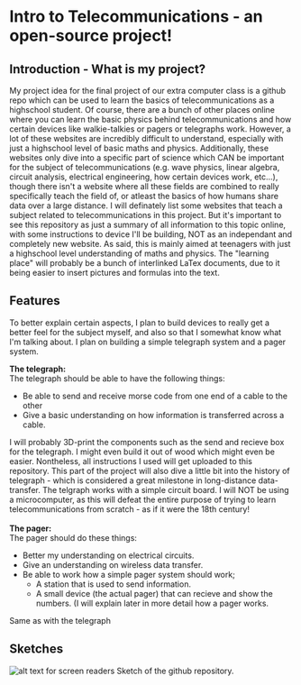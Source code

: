 # Intro to Telecommunications - an open-source project!
## Introduction - What is my project?
My project idea for the final project of our extra computer class is a github repo which can be used to learn the basics of telecommunications as a highschool student. Of course, there are a bunch of other places online where you can learn the basic physics behind telecommunications and how certain devices like walkie-talkies or pagers or telegraphs work. However, a lot of these websites are incredibly difficult to understand, especially with just a highschool level of basic maths and physics. Additionally, these websites only dive into a specific part of science which CAN be important for the subject of telecommunications (e.g. wave physics, linear algebra, circuit analysis, electrical engineering, how certain devices work, etc...), though there isn't a website where all these fields are combined to really specifically teach the field of, or atleast the basics of how humans share data over a large distance. I will definately list some websites that teach a subject related to telecommunications in this project. 
But it's important to see this repository as just a summary of all information to this topic online, with some instructions to device I'll be building, NOT as an independant and completely new website. As said, this is mainly aimed at teenagers with just a highschool level understanding of maths and physics. 
The "learning place" will probably be a bunch of interlinked LaTex documents, due to it being easier to insert pictures and formulas into the text.

## Features 
To better explain certain aspects, I plan to build devices to really get a better feel for the subject myself, and also so that I somewhat know what I'm talking about. I plan on building a simple telegraph system and a pager system.

<b>The telegraph:</b>
<br>
The telegraph should be able to have the following things:
<ul>
    <li>Be able to send and receive morse code from one end of a cable to the other</li>
    <li>Give a basic understanding on how information is transferred across a cable.</li>
</ul>
I will probably 3D-print the components such as the send and recieve box for the telegraph. I might even build it out of wood which might even be easier. Nontheless, all instructions I used will get uploaded to this repository. This part of the project will also dive a little bit into the history of telegraph - which is considered a great milestone in long-distance data-transfer. The telgraph works with a simple circuit board. I will NOT be using a microcomputer, as this will defeat the entire purpose of trying to learn telecommunications from scratch - as if it were the 18th century!
<br> 
<br>
<b>The pager:</b>
<br>
The pager should do these things:
<ul>
    <li>Better my understanding on electrical circuits.</li>
    <li>Give an understanding on wireless data transfer.</li>
    <li>Be able to work how a simple pager system should work;
        <ul>
            <li>A station that is used to send information.</li>
            <li>A small device (the actual pager) that can recieve and show the numbers. (I will explain later in more detail how a pager works.</li>
        </ul>
    </li>
</ul>
Same as with the telegraph

## Sketches
![alt text for screen readers](C:\Users\dylan\OneDrive\Desktop\talit\Telecoms_learning_project\github_sketch.png "Text to show on mouseover")
Sketch of the github repository. 
